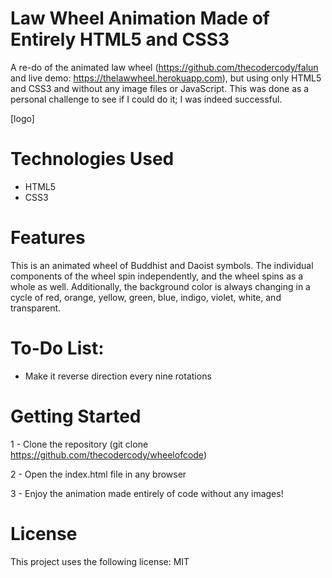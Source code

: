 # Law Wheel Animation Made of Entirely HTML5 and CSS3

A re-do of the animated law wheel (https://github.com/thecodercody/falun and live demo: https://thelawwheel.herokuapp.com), but using only HTML5 and CSS3 and without any image files or JavaScript.  This was done as a personal challenge to see if I could do it; I was indeed successful.
 
[logo]

# Technologies Used

- HTML5
- CSS3

# Features

This is an animated wheel of Buddhist and Daoist symbols.  The individual components of the wheel spin independently, and the wheel spins as a whole as well.  Additionally, the background color is always changing in a cycle of red, orange, yellow, green, blue, indigo, violet, white, and transparent.

# To-Do List:

- Make it reverse direction every nine rotations

# Getting Started

1 - Clone the repository (git clone https://github.com/thecodercody/wheelofcode)

2 - Open the index.html file in any browser

3 - Enjoy the animation made entirely of code without any images!

# License

This project uses the following license: MIT
